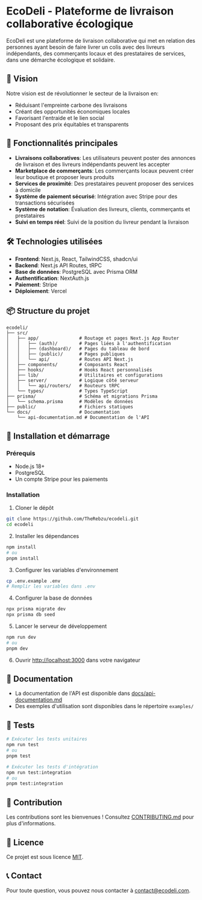 # EcoDeli - Plateforme de livraison collaborative écologique

EcoDeli est une plateforme de livraison collaborative qui met en relation des personnes ayant besoin de faire livrer un colis avec des livreurs indépendants, des commerçants locaux et des prestataires de services, dans une démarche écologique et solidaire.

## 🌱 Vision

Notre vision est de révolutionner le secteur de la livraison en:
- Réduisant l'empreinte carbone des livraisons
- Créant des opportunités économiques locales
- Favorisant l'entraide et le lien social
- Proposant des prix équitables et transparents

## 🚀 Fonctionnalités principales

- **Livraisons collaboratives**: Les utilisateurs peuvent poster des annonces de livraison et des livreurs indépendants peuvent les accepter
- **Marketplace de commerçants**: Les commerçants locaux peuvent créer leur boutique et proposer leurs produits
- **Services de proximité**: Des prestataires peuvent proposer des services à domicile
- **Système de paiement sécurisé**: Intégration avec Stripe pour des transactions sécurisées
- **Système de notation**: Évaluation des livreurs, clients, commerçants et prestataires
- **Suivi en temps réel**: Suivi de la position du livreur pendant la livraison

## 🛠️ Technologies utilisées

- **Frontend**: Next.js, React, TailwindCSS, shadcn/ui
- **Backend**: Next.js API Routes, tRPC
- **Base de données**: PostgreSQL avec Prisma ORM
- **Authentification**: NextAuth.js
- **Paiement**: Stripe
- **Déploiement**: Vercel

## 📦 Structure du projet

```
ecodeli/
├── src/
│   ├── app/               # Routage et pages Next.js App Router
│   │   ├── (auth)/        # Pages liées à l'authentification
│   │   ├── (dashboard)/   # Pages du tableau de bord
│   │   ├── (public)/      # Pages publiques
│   │   └── api/           # Routes API Next.js
│   ├── components/        # Composants React
│   ├── hooks/             # Hooks React personnalisés
│   ├── lib/               # Utilitaires et configurations
│   ├── server/            # Logique côté serveur
│   │   └── api/routers/   # Routeurs tRPC
│   └── types/             # Types TypeScript
├── prisma/                # Schéma et migrations Prisma
│   └── schema.prisma      # Modèles de données
├── public/                # Fichiers statiques
└── docs/                  # Documentation
    └── api-documentation.md # Documentation de l'API
```

## 🚦 Installation et démarrage

### Prérequis

- Node.js 18+
- PostgreSQL
- Un compte Stripe pour les paiements

### Installation

1. Cloner le dépôt
```bash
git clone https://github.com/TheRebzu/ecodeli.git
cd ecodeli
```

2. Installer les dépendances
```bash
npm install
# ou
pnpm install
```

3. Configurer les variables d'environnement
```bash
cp .env.example .env
# Remplir les variables dans .env
```

4. Configurer la base de données
```bash
npx prisma migrate dev
npx prisma db seed
```

5. Lancer le serveur de développement
```bash
npm run dev
# ou
pnpm dev
```

6. Ouvrir [http://localhost:3000](http://localhost:3000) dans votre navigateur

## 📝 Documentation

- La documentation de l'API est disponible dans [docs/api-documentation.md](docs/api-documentation.md)
- Des exemples d'utilisation sont disponibles dans le répertoire `examples/`

## 🧪 Tests

```bash
# Exécuter les tests unitaires
npm run test
# ou
pnpm test

# Exécuter les tests d'intégration
npm run test:integration
# ou
pnpm test:integration
```

## 🤝 Contribution

Les contributions sont les bienvenues ! Consultez [CONTRIBUTING.md](CONTRIBUTING.md) pour plus d'informations.

## 📜 Licence

Ce projet est sous licence [MIT](LICENSE).

## 📞 Contact

Pour toute question, vous pouvez nous contacter à [contact@ecodeli.com](mailto:contact@ecodeli.com).
